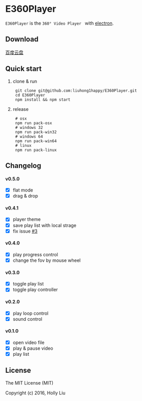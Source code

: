 # E360Player

`E360Player` is the `360° Video Player ` with [electron](https://github.com/atom/electron).


## Download

[百度云盘](http://pan.baidu.com/s/1RuHjg)

## Quick start

1. clone & run

        git clone git@github.com:liuhong1happy/E360Player.git
        cd E360Player
        npm install && npm start
    
2. release

        # osx 
        npm run pack-osx
        # windows 32
        npm run pack-win32
        # windows 64
        npm run pack-win64
        # linux
        npm run pack-linux

## Changelog

#### v0.5.0

- [x] flat mode
- [x] drag & drop

#### v0.4.1

- [x] player theme
- [x] save play list with local strage
- [x] fix issue [#3](https://github.com/liuhong1happy/E360Player/issues/3)

#### v0.4.0

- [x] play progress control
- [x] change the fov by mouse wheel

#### v0.3.0

- [x] toggle play list
- [x] toggle play controller

#### v0.2.0

- [x] play loop control
- [x] sound control

#### v0.1.0

- [x] open video file
- [x] play & pause video
- [x] play list

## License

The MIT License (MIT)

Copyright (c) 2016, Holly Liu